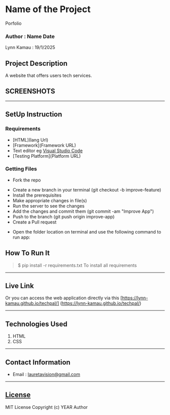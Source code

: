 # Name of the Project
Porfolio
### Author : Name Date
Lynn Kamau : 19/1/2025
## Project Description
A website that offers users tech services.

## SCREENSHOTS



********
## SetUp Instruction
### Requirements
* [HTML](lang Url)
* [Framework](Framework URL)
* Text editor eg [Visual Studio Code](https://code.visualstudio.com/download)
* [Testing Platform](Platform URL)


### Getting Files
* Fork the repo
- Create a new branch in your terminal (git checkout -b improve-feature)
- Install the prerequisites
- Make appropriate changes in file(s)
- Run the server to see the changes
- Add the changes and commit them (git commit -am "Improve App")
- Push to the branch (git push origin improve-app)
- Create a Pull request
* Open the folder location on terminal and use the following command to run app:

## How To Run It
>  $ pip install -r requirements.txt
To install all requirements


*****
## Live Link
Or you can access the web application directly via this [https://lynn-kamau.github.io/techpal/] (https://lynn-kamau.github.io/techpal/)
*****
## Technologies Used
1. HTML
2. CSS
*****
## Contact Information
* Email : lauretavision@gmail.com
*****
## [License](LICENSE)
MIT License
Copyright (c) YEAR Author